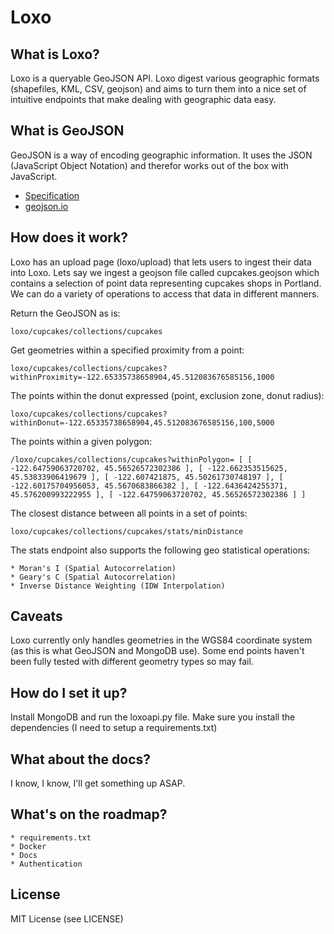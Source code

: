 # Loxo

## What is Loxo?
Loxo is a queryable GeoJSON API. Loxo digest various geographic formats (shapefiles, KML, CSV, geojson) and aims to turn them into a nice set of
intuitive endpoints that make dealing with geographic data easy.

## What is GeoJSON
GeoJSON is a way of encoding geographic information. It uses the JSON (JavaScript Object Notation) and therefor works out of the box with JavaScript.

* [Specification](http://geojson.org/geojson-spec.html)
* [geojson.io](http://www.geojson.io)

## How does it work?
Loxo has an upload page (loxo/upload) that lets users to ingest their data into Loxo. Lets say we ingest a geojson file called cupcakes.geojson which contains a selection of point data representing cupcakes shops in Portland. We can do a variety of operations to access that data in different manners.

Return the GeoJSON as is:

    loxo/cupcakes/collections/cupcakes

Get geometries within a specified proximity from a point:

    loxo/cupcakes/collections/cupcakes?withinProximity=-122.65335738658904,45.512083676585156,1000

The points within the donut expressed (point, exclusion zone, donut radius):

    loxo/cupcakes/collections/cupcakes?withinDonut=-122.65335738658904,45.512083676585156,100,5000

The points within a given polygon:

    /loxo/cupcakes/collections/cupcakes?withinPolygon= [ [ -122.64759063720702, 45.56526572302386 ], [ -122.662353515625, 45.53833906419679 ], [ -122.607421875, 45.50261730748197 ], [ -122.60175704956053, 45.5670683866382 ], [ -122.6436424255371, 45.576200993222955 ], [ -122.64759063720702, 45.56526572302386 ] ]

The closest distance between all points in a set of points:

    loxo/cupcakes/collections/cupcakes/stats/minDistance

The stats endpoint also supports the following geo statistical operations:

    * Moran's I (Spatial Autocorrelation)
    * Geary's C (Spatial Autocorrelation)
    * Inverse Distance Weighting (IDW Interpolation)
    

## Caveats
Loxo currently only handles geometries in the WGS84 coordinate system (as this is what GeoJSON and MongoDB use). Some end points haven't been fully tested with different geometry types so may fail.

## How do I set it up?
Install MongoDB and run the loxoapi.py file. Make sure you install the dependencies (I need to setup a requirements.txt)

## What about the docs?
I know, I know, I'll get something up ASAP.

## What's on the roadmap?

    * requirements.txt
    * Docker
    * Docs
    * Authentication

## License
MIT License (see LICENSE)
